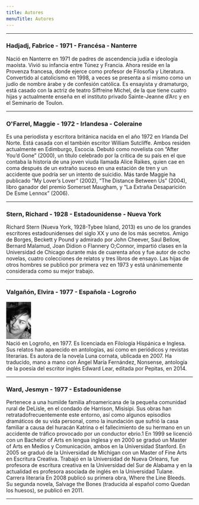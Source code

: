 ```yaml
---
title: Autores
menuTitle: Autores
---
```

***
### Hadjadj, Fabrice - 1971 - Francésa - Nanterre
Nació en Nanterre en 1971 de padres de ascendencia judía e ideología maoísta. Vivió su infancia entre Túnez y Francia. Ahora reside en la Provenza francesa, donde ejerce como profesor de Filosofía y Literatura. Convertido al catolicismo en 1998, a veces se presenta a sí mismo como un judío de nombre árabe y de confesión católica. Es ensayista y dramaturgo, está casado con la actriz de teatro Siffreine Michel, de la que tiene cuatro hijas y actualmente enseña en el instituto privado Sainte-Jeanne d’Arc y en el Seminario de Toulon.
***
### O'Farrel, Maggie - 1972 - Irlandesa - Coleraine 
Es una periodista y escritora británica nacida en el año 1972 en Irlanda Del Norte. Está casada con el también escritor William Sutcliffe. Ambos residen actualmente en Edimburgo, Escocia. Debutó como novelista con “After You’d Gone” (2000), un título celebrado por la crítica de su país en el que contaba la historia de una joven viuda llamada Alice Raikes, quien cae en coma después de un extraño suceso en una estación de tren y un accidente que podría ser un intento de suicidio. Más tarde Maggie ha publicado “My Lover’s Lover” (2002), “The Distance Between Us” (2004), libro ganador del premio Somerset Maugham, y “La Extraña Desaparición De Esme Lennox” (2006). 
***
### Stern, Richard - 1928 - Estadounidense - Nueva York 
Richard Stern (Nueva York, 1928-Tybee Island, 2013) es uno de los grandes escritores estadounidenses del siglo XX y uno de los más secretos. Amigo de Borges, Beckett y Pound y admirado por John Cheever, Saul Bellow, Bernard Malamud, Joan Didion o Flannery O;Connor, impartió clases en la Universidad de Chicago durante más de cuarenta años y fue autor de ocho novelas, cuatro colecciones de relatos y tres libros de ensayo. Las hijas de otros hombres se publicó por primera vez en 1973 y está unánimemente considerada como su mejor trabajo.
***
### Valgañón, Elvira - 1977 - Española - Logroño        
!["Imagen no encontrada"](ElviraValgañón.jpg)                            
Nació en Logroño, en 1977. Es licenciada en Filología Hispánica e Inglesa. Sus relatos han aparecido en antologías, así como en periódicos y revistas literarias. Es autora de la novela Luna cornata, ublicada en 2007. Ha traducido, mano a mano con Ángel María Fernández, Nonsense, antología de la poesía del escritor inglés Edward Lear, editada por Pepitas, en 2014.
***
### Ward, Jesmyn - 1977 - Estadounidense  
Pertenece a una humilde familia afroamericana de la pequeña comunidad rural de DeLisle, en el condado de Harrison, Misisipi. Sus obras han  retratadofrecuentemente este entorno, así como algunos episodios dramáticos de su vida personal, como la inundación que sufrió la casa familiar a causa del huracán Katrina o el fallecimiento de su hermano en un accidente de tráfico provocado por un conductor ebrio.1​ En 1999 se licenció con un Bachelor of Arts en lengua inglesa y en 2000 se graduó un Master of Arts en Medios y Comunicación, ambos en la Universidad Stanford. En 2005 se graduó de la Universidad de Míchigan con un Master of Fine Arts en Escritura Creativa. Trabajó en la Universidad de Nueva Orleans, fue profesora de escritura creativa en la Universidad del Sur de Alabama y en la actualidad es profesora asociada de inglés en la Universidad Tulane. Carrera literaria En 2008 publicó su primera obra, Where the Line Bleeds. Su segunda novela, Salvage the Bones (traducida al español como Quedan los huesos), se publicó en 2011.
***